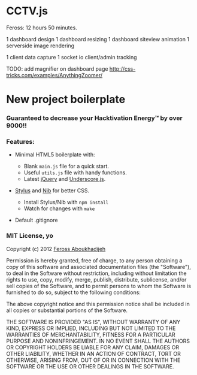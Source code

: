 # CCTV.js

Feross: 12 hours 50 minutes.

1 dashboard design
1 dashboard resizing
1 dashboard siteview animation
1 serverside image rendering

1 client data capture
1 socket io client/admin tracking

TODO:
add magnifier on dashboard page http://css-tricks.com/examples/AnythingZoomer/

# New project boilerplate

### Guaranteed to decrease your Hacktivation Energy&trade; by over 9000!!

### Features:

- Minimal HTML5 boilerplate with:

  - Blank `main.js` file for a quick start.
  - Useful `utils.js` file with handy functions.
  - Latest [jQuery](http://jquery.com/) and [Underscore.js](http://underscorejs.org/).

- [Stylus](http://learnboost.github.com/stylus/) and [Nib](http://visionmedia.github.com/nib/) for better CSS.

  - Install Stylus/Nib with `npm install`
  - Watch for changes with `make`

- Default .gitignore


### MIT License, yo

Copyright (c) 2012 [Feross Aboukhadijeh](http://feross.org)

Permission is hereby granted, free of charge, to any person obtaining a copy of this software and associated documentation files (the "Software"), to deal in the Software without restriction, including without limitation the rights to use, copy, modify, merge, publish, distribute, sublicense, and/or sell copies of the Software, and to permit persons to whom the Software is furnished to do so, subject to the following conditions:

The above copyright notice and this permission notice shall be included in all copies or substantial portions of the Software.

THE SOFTWARE IS PROVIDED "AS IS", WITHOUT WARRANTY OF ANY KIND, EXPRESS OR IMPLIED, INCLUDING BUT NOT LIMITED TO THE WARRANTIES OF MERCHANTABILITY, FITNESS FOR A PARTICULAR PURPOSE AND NONINFRINGEMENT. IN NO EVENT SHALL THE AUTHORS OR COPYRIGHT HOLDERS BE LIABLE FOR ANY CLAIM, DAMAGES OR OTHER LIABILITY, WHETHER IN AN ACTION OF CONTRACT, TORT OR OTHERWISE, ARISING FROM, OUT OF OR IN CONNECTION WITH THE SOFTWARE OR THE USE OR OTHER DEALINGS IN THE SOFTWARE.